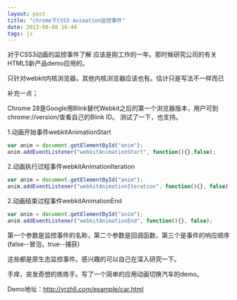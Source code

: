 ```yaml
---
layout: post
title: "chrome下CSS3 Animation监控事件"
date: 2013-08-08 16:44
tags: js
---
```

对于CSS3动画的监控事件了解 应该是刚工作的一年。那时候研究公司的有关HTML5新产品demo应用的。
   
只针对webkit内核浏览器，其他内核浏览器应该也有。估计只是写法不一样而已
   
补充一点；

Chrome 28是Google用Blink替代Webkit之后的第一个浏览器版本，用户可到chrome://version/查看自己的Blink ID。
测试了一下，也支持。
   
1.动画开始事件<span class="stress">webkitAnimationStart</span>
```javascript
var anim = document.getElementById("anim");
anim.addEventListener("webkitAnimationStart", function(){},false);
```

<!-- more -->

2.动画执行过程事件<span class="stress">webkitAnimationIteration</span>
```javascript
var anim = document.getElementById("anim");
anim.addEventListener("webkitAnimationIteration", function(){}, false);
```

2.动画结束过程事件<span class="stress">webkitAnimationEnd</span>
```javascript
var anim = document.getElementById("anim");
anim.addEventListener("webkitAnimationEnd", function(){}, false);
```

第一个参数是监控事件的名称，第二个参数是回调函数，第三个是事件的响应顺序(false--冒泡，true--捕获)

这些都是原生态监控事件。感兴趣的可以自己在深入研究一下。

手痒，突发奇想的练练手。写了一个简单的应用动画切换汽车的demo。

Demo地址：<a href="http://yrzhll.com/example/car.html" target="_blank">http://yrzhll.com/example/car.html</a>